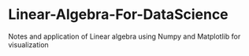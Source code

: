 # Linear-Algebra-For-DataScience
Notes and application of Linear algebra using Numpy and Matplotlib for visualization
